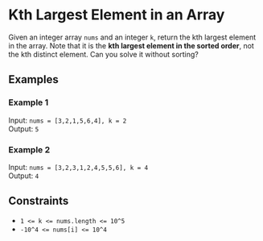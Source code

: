 # Kth Largest Element in an Array

Given an integer array `nums` and an integer `k`, return the kth largest element in the array.
Note that it is the **kth largest element in the sorted order**, not the kth distinct element.
Can you solve it without sorting?

## Examples

### Example 1

Input: `nums = [3,2,1,5,6,4], k = 2`  
Output: `5`

### Example 2

Input: `nums = [3,2,3,1,2,4,5,5,6], k = 4`  
Output: `4`

## Constraints

- `1 <= k <= nums.length <= 10^5`
- `-10^4 <= nums[i] <= 10^4`
